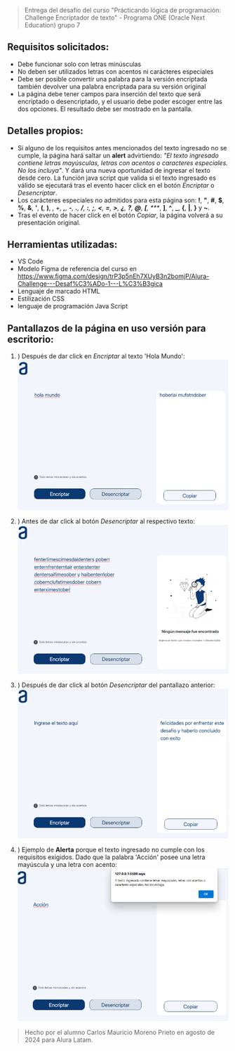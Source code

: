 > Entrega del desafio del curso "Prácticando lógica de programación: Challenge Encriptador de texto" - Programa ONE (Oracle Next Education) grupo 7

## Requisitos solicitados:
- Debe funcionar solo con letras minúsculas
- No deben ser utilizados letras con acentos ni carácteres especiales
- Debe ser posible convertir una palabra para la versión encriptada también devolver una palabra encriptada para su versión original
- La página debe tener campos para inserción del texto que será encriptado o desencriptado, y el usuario debe poder escoger entre las dos opciones. El resultado debe ser mostrado en la pantalla.

## Detalles propios:

* Si alguno de los requisitos antes mencionados del texto ingresado no se cumple, la página hará saltar un **alert** advirtiendo: *"El texto ingresado contiene letras mayúsculas, letras con acentos o caracteres especiales. No los incluya"*. Y dará una nueva oportunidad de ingresar el texto desde cero. La función java script que valida si el texto ingresado es válido se ejecutará tras el evento hacer click en el botón *Encriptar* o *Desencriptar*.
* Los carácteres especiales no admitidos para esta página son: **!**, **"**, **#**, **$**, **%**, **&**, **'**, **(**, **)**, *, +, **,**, **-**, **.**, **/**, **:**, **;**, **<**, **=**, **>**, **¿**, **?**, **@**, **[**, **\**, **]**, **^**, **_**, **{**, **|**, **}** y **~**.
* Tras el evento de hacer click en el botón *Copiar*, la página volverá a su presentación original.


## Herramientas utilizadas:
* VS Code
* Modelo Figma de referencia del curso en [https://www.figma.com/design/trP3p5nEh7XUyB3n2bomjP/Alura-Challenge---Desaf%C3%ADo-1---L%C3%B3gica
](https://www.figma.com/design/trP3p5nEh7XUyB3n2bomjP/Alura-Challenge---Desaf%C3%ADo-1---L%C3%B3gica
)
* Lenguaje de marcado HTML
* Estilización CSS
* lenguaje de programación Java Script

## Pantallazos de la página en uso versión para escritorio:

1. )  Después de dar click en *Encriptar* al texto 'Hola Mundo':
![imagen](https://raw.githubusercontent.com/KarlLta/solucion-challenge-alura/150df8b5c2fdd0e4309360d9957f9eda47fe0d7f/pictures/pantallazo%20uno.png)

2. ) Antes de dar click al botón *Desencriptar* al respectivo texto:
![imagen](https://raw.githubusercontent.com/KarlLta/solucion-challenge-alura/150df8b5c2fdd0e4309360d9957f9eda47fe0d7f/pictures/pantallazo%20dos.png)

3. ) Después de dar click al botón *Desencriptar* del pantallazo anterior:
![imagen](https://raw.githubusercontent.com/KarlLta/solucion-challenge-alura/150df8b5c2fdd0e4309360d9957f9eda47fe0d7f/pictures/pantallazo%20tres.png)

4. ) Ejemplo de **Alerta** porque el texto ingresado no cumple con los requisitos exigidos. Dado que la palabra 'Acción' posee una letra mayúscula y una letra con acento:
![imagen](https://raw.githubusercontent.com/KarlLta/solucion-challenge-alura/150df8b5c2fdd0e4309360d9957f9eda47fe0d7f/pictures/pantallazo%20cuatro.png)


> Hecho por el alumno Carlos Mauricio Moreno Prieto en agosto de 2024 para Alura Latam.





